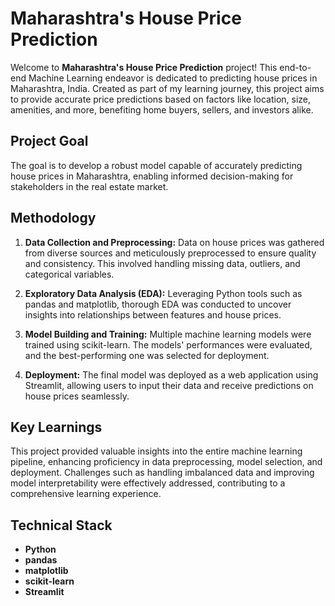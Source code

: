 
# Maharashtra's House Price Prediction

Welcome to **Maharashtra's House Price Prediction** project! This end-to-end Machine Learning endeavor is dedicated to predicting house prices in Maharashtra, India. Created as part of my learning journey, this project aims to provide accurate price predictions based on factors like location, size, amenities, and more, benefiting home buyers, sellers, and investors alike.

## Project Goal

The goal is to develop a robust model capable of accurately predicting house prices in Maharashtra, enabling informed decision-making for stakeholders in the real estate market.

## Methodology

1. **Data Collection and Preprocessing:** Data on house prices was gathered from diverse sources and meticulously preprocessed to ensure quality and consistency. This involved handling missing data, outliers, and categorical variables.
   
2. **Exploratory Data Analysis (EDA):** Leveraging Python tools such as pandas and matplotlib, thorough EDA was conducted to uncover insights into relationships between features and house prices.

3. **Model Building and Training:** Multiple machine learning models were trained using scikit-learn. The models' performances were evaluated, and the best-performing one was selected for deployment.

4. **Deployment:** The final model was deployed as a web application using Streamlit, allowing users to input their data and receive predictions on house prices seamlessly.

## Key Learnings

This project provided valuable insights into the entire machine learning pipeline, enhancing proficiency in data preprocessing, model selection, and deployment. Challenges such as handling imbalanced data and improving model interpretability were effectively addressed, contributing to a comprehensive learning experience.

## Technical Stack

- **Python**
- **pandas**
- **matplotlib**
- **scikit-learn**
- **Streamlit**

